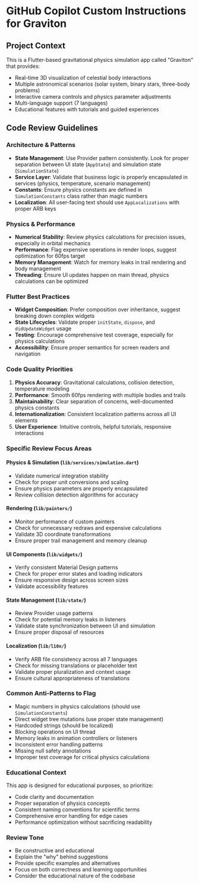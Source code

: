 # GitHub Copilot Custom Instructions for Graviton

## Project Context
This is a Flutter-based gravitational physics simulation app called "Graviton" that provides:
- Real-time 3D visualization of celestial body interactions
- Multiple astronomical scenarios (solar system, binary stars, three-body problems)
- Interactive camera controls and physics parameter adjustments
- Multi-language support (7 languages)
- Educational features with tutorials and guided experiences

## Code Review Guidelines

### Architecture & Patterns
- **State Management**: Use Provider pattern consistently. Look for proper separation between UI state (`AppState`) and simulation state (`SimulationState`)
- **Service Layer**: Validate that business logic is properly encapsulated in services (physics, temperature, scenario management)
- **Constants**: Ensure physics constants are defined in `SimulationConstants` class rather than magic numbers
- **Localization**: All user-facing text should use `AppLocalizations` with proper ARB keys

### Physics & Performance
- **Numerical Stability**: Review physics calculations for precision issues, especially in orbital mechanics
- **Performance**: Flag expensive operations in render loops, suggest optimization for 60fps target
- **Memory Management**: Watch for memory leaks in trail rendering and body management
- **Threading**: Ensure UI updates happen on main thread, physics calculations can be optimized

### Flutter Best Practices
- **Widget Composition**: Prefer composition over inheritance, suggest breaking down complex widgets
- **State Lifecycles**: Validate proper `initState`, `dispose`, and `didUpdateWidget` usage
- **Testing**: Encourage comprehensive test coverage, especially for physics calculations
- **Accessibility**: Ensure proper semantics for screen readers and navigation

### Code Quality Priorities
1. **Physics Accuracy**: Gravitational calculations, collision detection, temperature modeling
2. **Performance**: Smooth 60fps rendering with multiple bodies and trails
3. **Maintainability**: Clear separation of concerns, well-documented physics constants
4. **Internationalization**: Consistent localization patterns across all UI elements
5. **User Experience**: Intuitive controls, helpful tutorials, responsive interactions

### Specific Review Focus Areas

#### Physics & Simulation (`lib/services/simulation.dart`)
- Validate numerical integration stability
- Check for proper unit conversions and scaling
- Ensure physics parameters are properly encapsulated
- Review collision detection algorithms for accuracy

#### Rendering (`lib/painters/`)
- Monitor performance of custom painters
- Check for unnecessary redraws and expensive calculations
- Validate 3D coordinate transformations
- Ensure proper trail management and memory cleanup

#### UI Components (`lib/widgets/`)
- Verify consistent Material Design patterns
- Check for proper error states and loading indicators
- Ensure responsive design across screen sizes
- Validate accessibility features

#### State Management (`lib/state/`)
- Review Provider usage patterns
- Check for potential memory leaks in listeners
- Validate state synchronization between UI and simulation
- Ensure proper disposal of resources

#### Localization (`lib/l10n/`)
- Verify ARB file consistency across all 7 languages
- Check for missing translations or placeholder text
- Validate proper pluralization and context usage
- Ensure cultural appropriateness of translations

### Common Anti-Patterns to Flag
- Magic numbers in physics calculations (should use `SimulationConstants`)
- Direct widget tree mutations (use proper state management)
- Hardcoded strings (should be localized)
- Blocking operations on UI thread
- Memory leaks in animation controllers or listeners
- Inconsistent error handling patterns
- Missing null safety annotations
- Improper test coverage for critical physics calculations

### Educational Context
This app is designed for educational purposes, so prioritize:
- Code clarity and documentation
- Proper separation of physics concepts
- Consistent naming conventions for scientific terms
- Comprehensive error handling for edge cases
- Performance optimization without sacrificing readability

### Review Tone
- Be constructive and educational
- Explain the "why" behind suggestions
- Provide specific examples and alternatives
- Focus on both correctness and learning opportunities
- Consider the educational nature of the codebase
